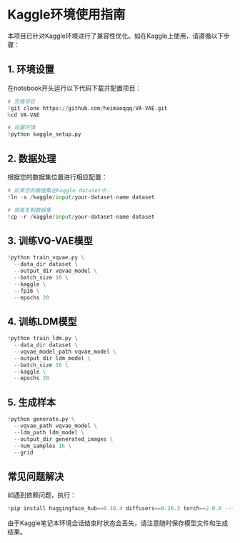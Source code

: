 # Kaggle环境使用指南

本项目已针对Kaggle环境进行了兼容性优化。如在Kaggle上使用，请遵循以下步骤：

## 1. 环境设置

在notebook开头运行以下代码下载并配置项目：

```python
# 克隆项目
!git clone https://github.com/heimaoqqq/VA-VAE.git
%cd VA-VAE

# 设置环境
!python kaggle_setup.py
```

## 2. 数据处理

根据您的数据集位置进行相应配置：

```python
# 如果您的数据集在Kaggle dataset中：
!ln -s /kaggle/input/your-dataset-name dataset

# 或者复制数据集
!cp -r /kaggle/input/your-dataset-name dataset
```

## 3. 训练VQ-VAE模型

```python
!python train_vqvae.py \
  --data_dir dataset \
  --output_dir vqvae_model \
  --batch_size 16 \
  --kaggle \
  --fp16 \
  --epochs 20
```

## 4. 训练LDM模型

```python
!python train_ldm.py \
  --data_dir dataset \
  --vqvae_model_path vqvae_model \
  --output_dir ldm_model \
  --batch_size 16 \
  --kaggle \
  --epochs 20
```

## 5. 生成样本

```python
!python generate.py \
  --vqvae_path vqvae_model \
  --ldm_path ldm_model \
  --output_dir generated_images \
  --num_samples 16 \
  --grid
```

## 常见问题解决

如遇到依赖问题，执行：

```python
!pip install huggingface_hub==0.16.4 diffusers==0.26.3 torch==2.0.0 --force-reinstall
```

由于Kaggle笔记本环境会话结束时状态会丢失，请注意随时保存模型文件和生成结果。 